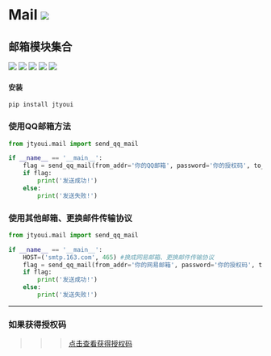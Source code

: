 # **Mail** [![](https://gitee.com/tyoui/logo/raw/master/logo/photolog.png)][1]

## 邮箱模块集合
[![](https://img.shields.io/badge/个人网站-jtyoui-yellow.com.svg)][1]
[![](https://img.shields.io/badge/Python-3.6-green.svg)]()
[![](https://img.shields.io/badge/BlogWeb-Tyoui-bule.svg)][1]
[![](https://img.shields.io/badge/Email-jtyoui@qq.com-red.svg)]()
[![](https://img.shields.io/badge/项目-邮箱-black.svg)]()


#### 安装
    pip install jtyoui

### 使用QQ邮箱方法
```python
from jtyoui.mail import send_qq_mail

if __name__ == '__main__':
    flag = send_qq_mail(from_addr='你的QQ邮箱', password='你的授权码', to_addr='别人的邮箱;另一个人的邮箱',content='文字内容', subject='主题', files='文件附件')
    if flag:
        print('发送成功!')
    else:
        print('发送失败!')
```

### 使用其他邮箱、更换邮件传输协议
```python
from jtyoui.mail import send_qq_mail

if __name__ == '__main__':
    HOST=('smtp.163.com', 465) #换成网易邮箱、更换邮件传输协议
    flag = send_qq_mail(from_addr='你的网易邮箱', password='你的授权码', to_addr='别人的邮箱;另一个人的邮箱',content='文字内容', subject='主题', files='文件附件',host=HOST)
    if flag:
        print('发送成功!')
    else:
        print('发送失败!')
```
***

### 如果获得授权码
>>> [点击查看获得授权码](https://jingyan.baidu.com/article/fedf0737af2b4035ac8977ea.html)


[1]: https://blog.jtyoui.com